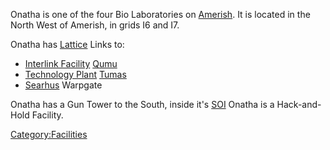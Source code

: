 Onatha is one of the four Bio Laboratories on
[Amerish](/Amerish "wikilink"). It is located in the North West of
Amerish, in grids I6 and I7.

Onatha has [Lattice](/Lattice "wikilink") Links to:

- [Interlink Facility](/Interlink_Facility "wikilink")
  [Qumu](/Qumu "wikilink")
- [Technology Plant](/Technology_Plant "wikilink")
  [Tumas](/Tumas "wikilink")
- [Searhus](/Searhus "wikilink") Warpgate

Onatha has a Gun Tower to the South, inside it's [SOI](/SOI "wikilink")
Onatha is a Hack-and-Hold Facility.

[Category:Facilities](/Category:Facilities "wikilink")
